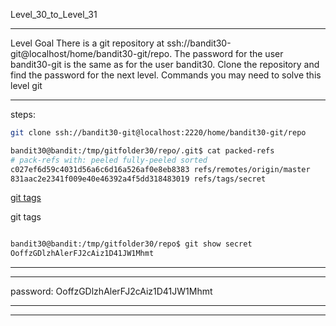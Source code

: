 Level_30_to_Level_31

--------------------------------------



Level Goal
There is a git repository at ssh://bandit30-git@localhost/home/bandit30-git/repo. The password for the user bandit30-git is the same as for the user bandit30.
Clone the repository and find the password for the next level.
Commands you may need to solve this level
git


-------
steps: 

```Bash
git clone ssh://bandit30-git@localhost:2220/home/bandit30-git/repo
```

```Bash
bandit30@bandit:/tmp/gitfolder30/repo/.git$ cat packed-refs 
# pack-refs with: peeled fully-peeled sorted
c027ef6d59c4031d56a6c6d16a526af0e8eb8383 refs/remotes/origin/master
831aac2e2341f009e40e46392a4f5dd318483019 refs/tags/secret
```

[git tags](https://devconnected.com/how-to-list-git-tags/)

git tags 

```Bash

bandit30@bandit:/tmp/gitfolder30/repo$ git show secret 
OoffzGDlzhAlerFJ2cAiz1D41JW1Mhmt

```


-------


----------
password: OoffzGDlzhAlerFJ2cAiz1D41JW1Mhmt

----------

--------------------------------------


